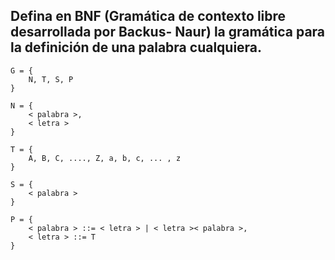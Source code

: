 ## Defina en BNF (Gramática de contexto libre desarrollada por Backus- Naur) la gramática para la definición de una palabra cualquiera.
```
G = {
	N, T, S, P
}

N = { 
	< palabra >, 
	< letra >
}

T = {
	A, B, C, ...., Z, a, b, c, ... , z 
}

S = { 
	< palabra > 
}

P = {
	< palabra > ::= < letra > | < letra >< palabra >,
	< letra > ::= T
}
```